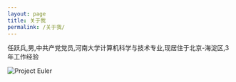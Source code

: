 ```yaml
---
layout: page
title: 关于我
permalink: /关于我/
---
```

任跃兵,男,中共产党党员,河南大学计算机科学与技术专业,现居住于北京-海淀区,3年工作经验


![Project Euler](https://projecteuler.net/profile/cnryb.png)